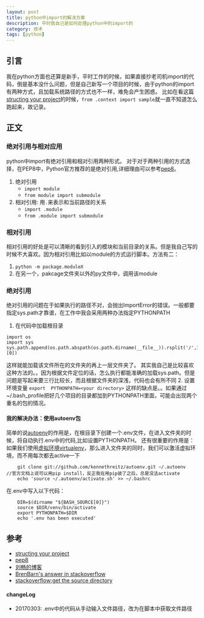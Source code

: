 ```yaml
---
layout: post
title: python中import的解决方案
description: 平时我自己是如何处理python中的import的
category: 技术
tags: [python]
---
```


## 引言
我在python方面也还算是新手，平时工作的时候，如果直接抄老司机import的代码，倒是基本没什么问题，但是自己新写一个项目的时候，由于python的import有两种方式，且加载系统路径的方式也不一样，难免会产生困惑。
比如在看这篇[structing your project](http://docs.python-guide.org/en/latest/writing/structure/#test-suite)的时候，`from .context import sample`就一直不知道怎么跑起来，故记录。

## 正文
### 绝对引用与相对应用
python中import有绝对引用和相对引用两种形式。
对于对于两种引用的方式选择，在PEP8中，Python官方推荐的是绝对引用,详细理由可以参考[pep8](https://www.python.org/dev/peps/pep-0008/#imports)。
1. 绝对引用
    + `import module`
    + `from module import submodule`
2. 相对引用: 用`.`来表示和当前路径的关系
    + `import .module`
    + `from .module import submodule`

### 相对引用
相对引用的好处是可以清晰的看到引入的模块和当前目录的关系。但是我自己写的时候不大喜欢。因为相对引用比如以module的方式运行脚本。方法有二：
1. `python -m package.moduleX`
2. 在另一个，pakcage文件夹以外的py文件中，调用该module

### 绝对引用
绝对引用的问题在于如果执行的路径不对，会抛出ImportError的错误。一般都要指定sys.path才靠谱，在工作中我会采用两种办法指定PYTHONPATH
1. 在代码中加载根目录
```
import os
import sys
sys.path.append(os.path.abspath(os.path.dirname(__file__)).rsplit('/',1)[0])
```
这样就能加载该文件所在的文件夹的再上一层文件夹了。
其实我自己是比较喜欢这种方法的。。因为根据文件定位的话，怎么执行都能准确的加载sys.path。但是问题是写起来要三行比较长，而且根据文件夹的深浅，代码也会有所不同
2. 设置环境变量
    ```export  PYTHONPATH=<your directory>```
这样的缺点是。。如果通过~/.bash_profile把好几个项目的目录都加到PYTHONPATH里面，可能会出现两个重名的包的情况。

#### 我的解决办法：使用autoenv包
简单的说[autoenv](https://github.com/kennethreitz/autoenv)的作用是，在根目录下创建一个.env文件，在进入文件夹的时候，将自动执行.env中的代码,比如设置PYTHONPATH。
还有很重要的作用是：如果我们使用[虚拟环境virtualenv](http://pythonguidecn.readthedocs.io/zh/latest/dev/virtualenvs.html)，那么进入文件夹的同时，我们可以激活虚拟环境，而不用每次都去active一下
```
    git clone git://github.com/kennethreitz/autoenv.git ~/.autoenv   //官方文档上说可以用pip install，反正我在用pip装了之后，总是没法activate
    echo 'source ~/.autoenv/activate.sh' >> ~/.bashrc   
```
在.env中写入以下代码：
```
	DIR=$(dirname "${BASH_SOURCE[0]}")
	source $DIR/venv/bin/activate
	export PYTHONPATH=$DIR
	echo '.env has been executed'
```

## 参考
+  [structing your project](http://docs.python-guide.org/en/latest/writing/structure/)
+ [pep8](https://www.python.org/dev/peps/pep-0008/#imports)
+ [刘畅的博客](https://github.com/Liuchang0812/slides/tree/master/pycon2015cn)
+ [BrenBarn's answer in stackoverflow](http://stackoverflow.com/questions/14132789/relative-imports-for-the-billionth-time#answer-14132912)
+ [stackoverflow:get the source directory](http://stackoverflow.com/questions/59895/getting-the-source-directory-of-a-bash-script-from-within)

#### changeLog
+ 20170303: .env中的代码从手动输入文件路径，改为在脚本中获取文件路径

